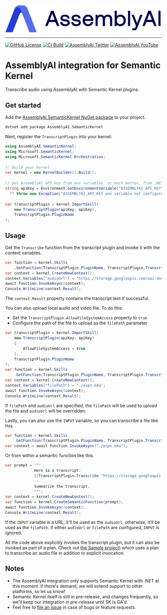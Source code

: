 <img src="https://github.com/AssemblyAI/assemblyai-python-sdk/blob/master/assemblyai.png?raw=true" width="500" alt="AssemblyAI logo"/>

---

[![GitHub License](https://img.shields.io/github/license/AssemblyAI/assemblyai-semantic-kernel "GitHub License")](https://github.com/AssemblyAI/assemblyai-semantic-kernel/blob/main/LICENSE)
[![CI Build](https://github.com/AssemblyAI/assemblyai-semantic-kernel/actions/workflows/ci.yml/badge.svg)](https://github.com/AssemblyAI/assemblyai-semantic-kernel/actions/workflows/ci.yml)
[![AssemblyAI Twitter](https://img.shields.io/twitter/follow/AssemblyAI?label=%40AssemblyAI&style=social "AssemblyAI Twitter")](https://twitter.com/AssemblyAI)
[![AssemblyAI YouTube](https://img.shields.io/youtube/channel/subscribers/UCtatfZMf-8EkIwASXM4ts0A "AssemblyAI YouTube")](https://www.youtube.com/@AssemblyAI)

# AssemblyAI integration for Semantic Kernel

Transcribe audio using AssemblyAI with Semantic Kernel plugins.

## Get started

Add the [AssemblyAI.SemanticKernel NuGet package](https://www.nuget.org/packages/AssemblyAI.SemanticKernel) to your project.

```bash
dotnet add package AssemblyAI.SemanticKernel
```

Next, register the `TranscriptPlugin` into your kernel:

```csharp
using AssemblyAI.SemanticKernel;
using Microsoft.SemanticKernel;
using Microsoft.SemanticKernel.Orchestration;

// Build your kernel
var kernel = new KernelBuilder().Build();

// Get AssemblyAI API key from env variables, or much better, from .NET configuration
string apiKey = Environment.GetEnvironmentVariable("ASSEMBLYAI_API_KEY")
  ?? throw new Exception("ASSEMBLYAI_API_KEY env variable not configured.");

var transcriptPlugin = kernel.ImportSkill(
    new TranscriptPlugin(apiKey: apiKey),
    TranscriptPlugin.PluginName
);
```

## Usage

Get the `Transcribe` function from the transcript plugin and invoke it with the context variables.
```csharp
var function = kernel.Skills
    .GetFunction(TranscriptPlugin.PluginName, TranscriptPlugin.TranscribeFunctionName);
var context = kernel.CreateNewContext();
context.Variables["audioUrl"] = "https://storage.googleapis.com/aai-docs-samples/espn.m4a";
await function.InvokeAsync(context);
Console.WriteLine(context.Result);
```

The `context.Result` property contains the transcript text if successful.

You can also upload local audio and video file. To do this:
- Set the `TranscriptPlugin.AllowFileSystemAccess` property to `true`
- Configure the path of the file to upload as the `filePath` parameter

```csharp
var transcriptPlugin = kernel.ImportSkill(
    new TranscriptPlugin(apiKey: apiKey)
    {
        AllowFileSystemAccess = true
    },
    TranscriptPlugin.PluginName
);
var function = kernel.Skills
    .GetFunction(TranscriptPlugin.PluginName, TranscriptPlugin.TranscribeFunctionName);
var context = kernel.CreateNewContext();
context.Variables["filePath"] = "./espn.m4a";
await function.InvokeAsync(context);
Console.WriteLine(context.Result);
```

If `filePath` and `audioUrl` are specified, the `filePath` will be used to upload the file and `audioUrl` will be overridden.

Lastly, you can also use the `INPUT` variable, so you can transcribe a file like this.

```csharp
var function = kernel.Skills
    .GetFunction(TranscriptPlugin.PluginName, TranscriptPlugin.TranscribeFunctionName);
var context = await function.InvokeAsync("./espn.m4a");
```

Or from within a semantic function like this.

```csharp
var prompt = """
             Here is a transcript:
             {{TranscriptPlugin.Transcribe "https://storage.googleapis.com/aai-docs-samples/espn.m4a"}}
             ---
             Summarize the transcript.
             """;
var context = kernel.CreateNewContext();
var function = kernel.CreateSemanticFunction(prompt);
await function.InvokeAsync(context);
Console.WriteLine(context.Result);
```

If the `INPUT` variable is a URL, it'll be used as the `audioUrl`, otherwise, it'll be used as the `filePath`.
If either `audioUrl` or `filePath` are configured, `INPUT` is ignored.

All the code above explicitly invokes the transcript plugin, but it can also be invoked as part of a plan. 
Check out [the Sample project](./src/Sample/Program.cs#L96)) which uses a plan to transcribe an audio file in addition to explicit invocation.

## Notes

- The AssemblyAI integration only supports Semantic Kernel with .NET at this moment. 
If there's demand, we will extend support to other platforms, so let us know!
- Semantic Kernel itself is still in pre-release, and changes frequently, so we'll keep our integration in pre-release until SK is GA'd.
- Feel free to [file an issue](https://github.com/AssemblyAI/assemblyai-semantic-kernel/issues) in case of bugs or feature requests.
